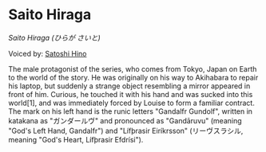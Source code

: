 # Saito Hiraga

_Saito Hiraga (ひらが さいと)_

Voiced by: [Satoshi Hino](https://en.wikipedia.org/wiki/Satoshi_Hino)

The male protagonist of the series, who comes from Tokyo, Japan on Earth to the world of the story. He was originally on his way to Akihabara to repair his laptop, but suddenly a strange object resembling a mirror appeared in front of him. Curious, he touched it with his hand and was sucked into this world[1], and was immediately forced by Louise to form a familiar contract. The mark on his left hand is the runic letters "Gandalfr Gundolf", written in katakana as "ガンダールヴ" and pronounced as "Gandāruvu" (meaning "God's Left Hand, Gandalfr") and "Lífþrasir Eiríkrsson" (リーヴスラシル, meaning "God's Heart, Lífþrasir Efdrísi").